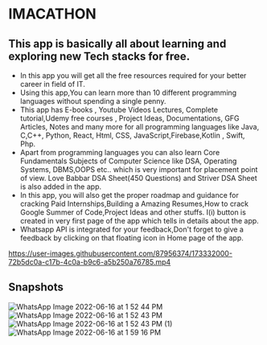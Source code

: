 # IMACATHON
## This app is basically all about learning and exploring new Tech stacks for free.
- In this app you will get all the free resources required for your better career in field of IT.
- Using this app,You can learn more than 10 different programming languages without spending a single penny. 
- This app has E-books , Youtube Videos Lectures, Complete tutorial,Udemy free courses , Project Ideas, Documentations, GFG  Articles, Notes and many more for all programming languages like Java, C,C++, Python, React, Html, CSS, JavaScript,Firebase,Kotlin , Swift, Php. 
- Apart from programming languages  you can also learn Core Fundamentals Subjects of Computer Science like DSA, Operating Systems, DBMS,OOPS etc.. which is very important for placement point of view. Love Babbar DSA Sheet(450 Questions) and Striver DSA Sheet is also added in the app.
- In this app, you will also get the proper roadmap and guidance for cracking Paid Internships,Building a Amazing Resumes,How to crack Google Summer of Code,Project Ideas and other stuffs. I(i) button is created in very first page of the app which tells in details about the app.
- Whatsapp API is integrated for your feedback,Don\'t forget to give a feedback by clicking on that floating icon in Home page of the app. 


https://user-images.githubusercontent.com/87956374/173332000-72b5dc0a-c17b-4c0a-b9c6-a5b250a76785.mp4

## Snapshots
![WhatsApp Image 2022-06-16 at 1 52 44 PM](https://user-images.githubusercontent.com/87956374/174026676-60b29bb6-7767-42a0-ae53-848fd9981260.jpeg)
![WhatsApp Image 2022-06-16 at 1 52 43 PM](https://user-images.githubusercontent.com/87956374/174026822-e0c7db08-660a-49ab-bc59-8323d40a1d95.jpeg)
![WhatsApp Image 2022-06-16 at 1 52 43 PM (1)](https://user-images.githubusercontent.com/87956374/174026896-f6a71d91-841a-4dc7-afa1-b202333d9f05.jpeg)
![WhatsApp Image 2022-06-16 at 1 59 16 PM](https://user-images.githubusercontent.com/87956374/174027972-a5c7c666-ca5e-4101-a3a6-5c9f0636c8ac.jpeg)
